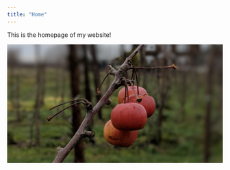 ```yaml
---
title: "Home"
---
```


This is the homepage of my website!


![alt](https://github.com/rowanc1/pics/blob/main/apples.png?raw=true "title")